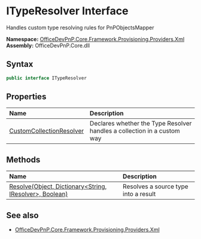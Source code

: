 # ITypeResolver Interface  
 Handles custom type resolving rules for PnPObjectsMapper   

**Namespace:** [OfficeDevPnP.Core.Framework.Provisioning.Providers.Xml](OfficeDevPnP.Core.Framework.Provisioning.Providers.Xml.md)  
**Assembly:** OfficeDevPnP.Core.dll  
## Syntax
```C#
public interface ITypeResolver
```
## Properties
|**Name**|**Description**|
|:-----|:-----|
| [CustomCollectionResolver](OfficeDevPnP.Core.Framework.Provisioning.Providers.Xml.ITypeResolver.CustomCollectionResolver.md) | Declares whether the Type Resolver handles a collection in a custom way
## Methods
|**Name**|**Description**|
|:-----|:-----|
| [Resolve(Object, Dictionary&lt;String, IResolver&gt;, Boolean)](OfficeDevPnP.Core.Framework.Provisioning.Providers.Xml.ITypeResolver.6cebf9bc.md) | Resolves a source type into a result
## See also
- [OfficeDevPnP.Core.Framework.Provisioning.Providers.Xml](OfficeDevPnP.Core.Framework.Provisioning.Providers.Xml.md)
